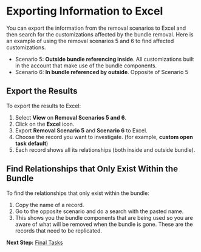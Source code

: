 # Exporting Information to Excel

You can export the information from the removal scenarios to Excel and then search for the
customizations affected by the bundle removal. Here is an example of using the removal scenarios 5
and 6 to find affected customizations.

- Scenario 5: **Outside bundle referencing inside**. All customizations built in the account that
  make use of the bundle components.
- Scenario 6: **In bundle referenced by outside**. Opposite of Scenario 5

## Export the Results

To export the results to Excel:

1. Select **View** on **Removal Scenarios 5 and 6**.
2. Click on the **Excel** icon.
3. Export **Removal Scenario 5** and **Scenario 6** to Excel.
4. Choose the record you want to investigate. (for example, **custom open task default**)
5. Each record shows all its relationships (both inside and outside bundle).

## Find Relationships that Only Exist Within the Bundle

To find the relationships that only exist within the bundle:

1. Copy the name of a record.
2. Go to the opposite scenario and do a search with the pasted name.
3. This shows you the bundle components that are being used so you are aware of what will be removed
   when the bundle is gone. These are the records that need to be replicated.

**Next Step:** [](/docs/platgovnetsuite/bundle_removal/final_tasks.md)[Final Tasks](/docs/platgovnetsuite/bundle_removal/final_tasks.md)
